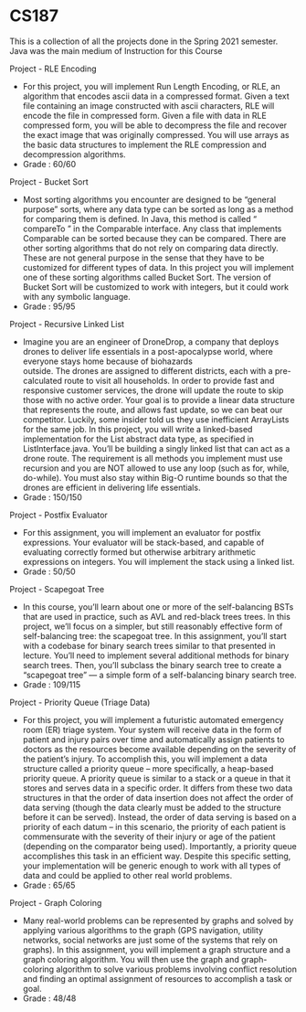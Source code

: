 # CS187
 
 
This is a collection of all the projects done in the Spring 2021 semester. Java was the main medium of Instruction for this Course

Project - RLE Encoding 
- For this project, you will implement Run Length Encoding, or RLE, an algorithm that encodes
  ascii data in a compressed format. Given a text file containing an image constructed with ascii
  characters, RLE will encode the file in compressed form. Given a file with data in RLE
  compressed form, you will be able to decompress the file and recover the exact image that was
  originally compressed. You will use arrays as the basic data structures to implement the RLE
  compression and decompression algorithms.
- Grade : 60/60

Project - Bucket Sort
- Most sorting algorithms you encounter are designed to be “general purpose” sorts, where any
		data type can be sorted as long as a method for comparing them is defined. In Java, this
		method is called “ compareTo ” in the Comparable interface. Any class that implements
		Comparable can be sorted because they can be compared.
		There are other sorting algorithms that do not rely on comparing data directly. These are not
		general purpose in the sense that they have to be customized for different types of data. In this
		project you will implement one of these sorting algorithms called Bucket Sort. The version of
		Bucket Sort will be customized to work with integers, but it could work with any symbolic
		language.
- Grade : 95/95

Project - Recursive Linked List
- Imagine you are an engineer of DroneDrop, a company that deploys drones to deliver life
		essentials in a post-apocalypse world, where everyone stays home because of biohazards	
		outside. The drones are assigned to different districts, each with a pre-calculated route to visit
		all households. In order to provide fast and responsive customer services, the drone will update
		the route to skip those with no active order. Your goal is to provide a linear data structure that
		represents the route, and allows fast update, so we can beat our competitor. Luckily, some
		insider told us they use inefficient ArrayLists for the same job.
		In this project, you will write a linked-based implementation for the List abstract data type, as
		specified in ListInterface.java. You’ll be building a singly linked list that can act as a
		drone route. The requirement is all methods you implement must use recursion and you are
		NOT allowed to use any loop (such as for, while, do-while). You must also stay within
		Big-O runtime bounds so that the drones are efficient in delivering life essentials.
- Grade : 150/150

Project - Postfix Evaluator
- For this assignment, you will implement an evaluator for postfix expressions. Your evaluator
		will be stack-based, and capable of evaluating correctly formed but otherwise arbitrary
		arithmetic expressions on integers. You will implement the stack using a linked list.
- Grade : 50/50

Project - Scapegoat Tree
- In this course, you’ll learn about one or more of the self-balancing BSTs that are used in
		practice, such as AVL and red-black trees trees. In this project, we’ll focus on a simpler, but still
		reasonably effective form of self-balancing tree: the scapegoat tree.
		In this assignment, you’ll start with a codebase for binary search trees similar to that presented
		in lecture. You’ll need to implement several additional methods for binary search trees. Then,
		you’ll subclass the binary search tree to create a “scapegoat tree” — a simple form of a
		self-balancing binary search tree.
- Grade : 109/115

Project - Priority Queue (Triage Data)
- For this project, you will implement a futuristic automated emergency room (ER) triage system.
		Your system will receive data in the form of patient and injury pairs over time and automatically
		assign patients to doctors as the resources become available depending on the severity of the
		patient’s injury. To accomplish this, you will implement a data structure called a priority queue –
		more specifically, a heap-based priority queue. A priority queue is similar to a stack or a queue
		in that it stores and serves data in a specific order. It differs from these two data structures in
		that the order of data insertion does not affect the order of data serving (though the data clearly
		must be added to the structure before it can be served). Instead, the order of data serving is
		based on a priority of each datum – in this scenario, the priority of each patient is
		commensurate with the severity of their injury or age of the patient (depending on the
		comparator being used). Importantly, a priority queue accomplishes this task in an efficient way.
		Despite this specific setting, your implementation will be generic enough to work with all types of
		data and could be applied to other real world problems.
- Grade : 65/65

Project - Graph Coloring
- Many real-world problems can be represented by graphs and solved by applying various
		algorithms to the graph (GPS navigation, utility networks, social networks are just some of the
		systems that rely on graphs). In this assignment, you will implement a graph structure and a
		graph coloring algorithm. You will then use the graph and graph-coloring algorithm to solve
		various problems involving conflict resolution and finding an optimal assignment of resources to
		accomplish a task or goal.
- Grade : 48/48
